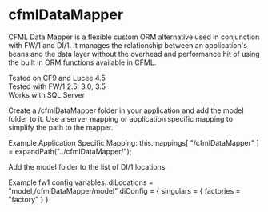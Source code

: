 # cfmlDataMapper

CFML Data Mapper is a flexible custom ORM alternative used in conjunction with FW/1 and DI/1. It manages the relationship between an application's beans and the data layer without the overhead and performance hit of using the built in ORM functions available in CFML.

Tested on CF9 and Lucee 4.5  
Tested with FW/1 2.5, 3.0, 3.5  
Works with SQL Server

Create a /cfmlDataMapper folder in your application and add the model folder to it. Use a server mapping or application specific mapping to simplify the path to the mapper.

Example Application Specific Mapping:
this.mappings[ "/cfmlDataMapper" ] = expandPath("../cfmlDataMapper/");

Add the model folder to the list of DI/1 locations

Example fw1 config variables:
diLocations = "model,/cfmlDataMapper/model"
diConfig = { singulars = { factories = "factory" } }
